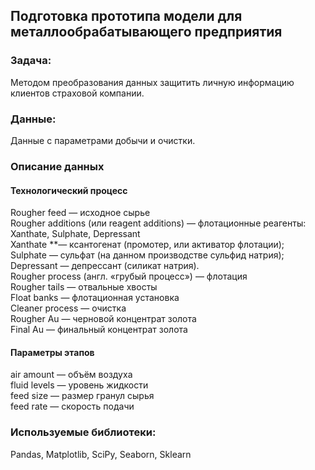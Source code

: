 ## Подготовка прототипа модели для металлообрабатывающего предприятия

### Задача:  
Методом преобразования данных защитить личную информацию клиентов страховой компании. 

### Данные:   
Данные с параметрами добычи и очистки.

### Описание данных  

#### Технологический процесс  
Rougher feed — исходное сырье  
Rougher additions (или reagent additions) — флотационные реагенты: Xanthate, Sulphate, Depressant  
  Xanthate **— ксантогенат (промотер, или активатор флотации);  
  Sulphate — сульфат (на данном производстве сульфид натрия);  
  Depressant — депрессант (силикат натрия).  
Rougher process (англ. «грубый процесс») — флотация  
Rougher tails — отвальные хвосты  
Float banks — флотационная установка  
Cleaner process — очистка  
Rougher Au — черновой концентрат золота  
Final Au — финальный концентрат золота  
#### Параметры этапов  
air amount — объём воздуха  
fluid levels — уровень жидкости  
feed size — размер гранул сырья  
feed rate — скорость подачи  

### Используемые библиотеки:  
Pandas, Matplotlib, SciPy, Seaborn, Sklearn
